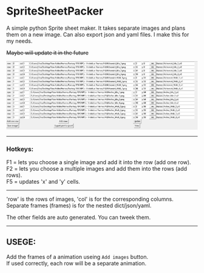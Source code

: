 # SpriteSheetPacker
A simple python Sprite sheet maker. It takes separate images and plans them on a new image. Can also export json and yaml files. I make this for my needs.

~~Maybe will update it in the future~~



[comment]: <> (![image]&#40;https://user-images.githubusercontent.com/59426055/125518065-cddf3792-cf36-4d44-a761-4b3b562d3830.png&#41;)
![img2.png](md_imgs/img2.png)
***

### Hotkeys: 


F1 = lets you choose a single image and add it into the row (add one row).  
F2 = lets you choose a multiple images and add them into the rows (add rows).  
F5 = updates 'x' and 'y' cells.  

***

'row' is the rows of images, 'col' is for the corresponding columns.  
Separate frames (frames) is for the nested dict/json/yaml.

The other fields are auto generated. You can tweek them.





***
## USEGE:

Add the frames of a animation useing `Add images` button.   
If used correctly, each row will be a separate animation.
